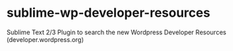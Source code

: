 sublime-wp-developer-resources
==============================

Sublime Text 2/3 Plugin to search the new Wordpress Developer Resources (developer.wordpress.org)

